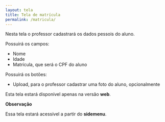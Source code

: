 ```yaml
---
layout: tela
title: Tela de matrícula
permalink: /matricula/
---
```


Nesta tela o professor cadastrará os dados pessois do aluno.

Possuirá os campos:

* Nome
* Idade
* Matrícula, que será o CPF do aluno

Possuirá os botões:

* Upload, para o professor cadastrar uma foto do aluno, opcionalmente

Esta tela estará disponível apenas na versão **web**.

**Observação**

Essa tela estará acessível a partir do __sidemenu__.

